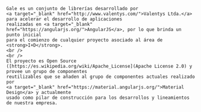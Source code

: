 
	Gale es un conjunto de librerías desarrollado por 
	<a target="_blank" href="http://www.valentys.com/">Valentys Ltda.</a> para acelerar el desarrollo de aplicaciones 
	realizadas en <a target="_blank" href="https://angularjs.org/">AngularJS</a>, por lo que brinda un punto inicial 
	para el comienzo de cualquier proyecto asociado al área de <strong>I+D</strong>.
	<br />
	<br />
	El proyecto es Open Source ([https://es.wikipedia.org/wiki/Apache_License](Apache License 2.0) y provee un grupo de componentes
	reutilizables que se añaden al grupo de componentes actuales realizado por 
	<a target="_blank" href="https://material.angularjs.org/">Material Design</a> y actualmente
	usado como pilar de construcción para los desarrollos y lineamientos de nuestra empresa.